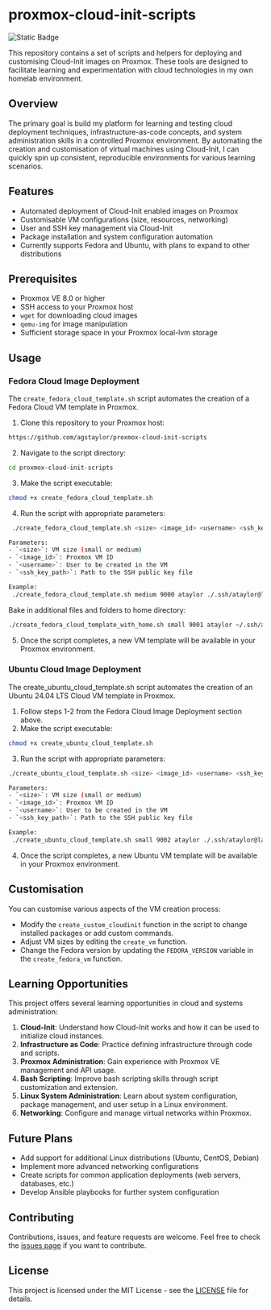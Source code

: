 # proxmox-cloud-init-scripts

![Static Badge](https://img.shields.io/badge/homelab-proxmox-blue)

This repository contains a set of scripts and helpers for deploying and customising Cloud-Init images on Proxmox. These tools are designed to facilitate learning and experimentation with cloud technologies in my own homelab environment.

## Overview

The primary goal is build my platform for learning and testing cloud deployment techniques, infrastructure-as-code concepts, and system administration skills in a controlled Proxmox environment. By automating the creation and customisation of virtual machines using Cloud-Init, I can quickly spin up consistent, reproducible environments for various learning scenarios.

## Features

- Automated deployment of Cloud-Init enabled images on Proxmox
- Customisable VM configurations (size, resources, networking)
- User and SSH key management via Cloud-Init
- Package installation and system configuration automation
- Currently supports Fedora and Ubuntu, with plans to expand to other distributions

## Prerequisites

- Proxmox VE 8.0 or higher
- SSH access to your Proxmox host
- `wget` for downloading cloud images
- `qemu-img` for image manipulation
- Sufficient storage space in your Proxmox local-lvm storage

## Usage

### Fedora Cloud Image Deployment

The `create_fedora_cloud_template.sh` script automates the creation of a Fedora Cloud VM template in Proxmox.

1. Clone this repository to your Proxmox host:
```bash
https://github.com/agstaylor/proxmox-cloud-init-scripts
```
2. Navigate to the script directory:
```bash
cd proxmox-cloud-init-scripts
```
3. Make the script executable:
```bash
chmod +x create_fedora_cloud_template.sh
```
4. Run the script with appropriate parameters:
```bash
 ./create_fedora_cloud_template.sh <size> <image_id> <username> <ssh_key_path>
```
```bash
Parameters:
- `<size>`: VM size (small or medium)
- `<image_id>`: Proxmox VM ID
- `<username>`: User to be created in the VM
- `<ssh_key_path>`: Path to the SSH public key file

Example:
 ./create_fedora_cloud_template.sh medium 9000 ataylor ./.ssh/ataylor@labnet.zone.pub
```
Bake in additional files and folders to home directory:
```bash
./create_fedora_cloud_template_with_home.sh small 9001 ataylor ~/.ssh/ataylor@labnet.zone.pub ./home_simple
```

5. Once the script completes, a new VM template will be available in your Proxmox environment.

### Ubuntu Cloud Image Deployment
The create_ubuntu_cloud_template.sh script automates the creation of an Ubuntu 24.04 LTS Cloud VM template in Proxmox.

1. Follow steps 1-2 from the Fedora Cloud Image Deployment section above.
2. Make the script executable:

```bash
chmod +x create_ubuntu_cloud_template.sh
```
3. Run the script with appropriate parameters:

```bash
./create_ubuntu_cloud_template.sh <size> <image_id> <username> <ssh_key_path>
```
```bash
Parameters:
- `<size>`: VM size (small or medium)
- `<image_id>`: Proxmox VM ID
- `<username>`: User to be created in the VM
- `<ssh_key_path>`: Path to the SSH public key file

Example:
 ./create_ubuntu_cloud_template.sh small 9002 ataylor ./.ssh/ataylor@labnet.zone.pub
```
4. Once the script completes, a new Ubuntu VM template will be available in your Proxmox environment.

## Customisation

You can customise various aspects of the VM creation process:

- Modify the `create_custom_cloudinit` function in the script to change installed packages or add custom commands.
- Adjust VM sizes by editing the `create_vm` function.
- Change the Fedora version by updating the `FEDORA_VERSION` variable in the `create_fedora_vm` function.

## Learning Opportunities

This project offers several learning opportunities in cloud and systems administration:

1. **Cloud-Init**: Understand how Cloud-Init works and how it can be used to initialize cloud instances.
2. **Infrastructure as Code**: Practice defining infrastructure through code and scripts.
3. **Proxmox Administration**: Gain experience with Proxmox VE management and API usage.
4. **Bash Scripting**: Improve bash scripting skills through script customization and extension.
5. **Linux System Administration**: Learn about system configuration, package management, and user setup in a Linux environment.
6. **Networking**: Configure and manage virtual networks within Proxmox.

## Future Plans

- Add support for additional Linux distributions (Ubuntu, CentOS, Debian)
- Implement more advanced networking configurations
- Create scripts for common application deployments (web servers, databases, etc.)
- Develop Ansible playbooks for further system configuration

## Contributing

Contributions, issues, and feature requests are welcome. Feel free to check the [issues page](https://github.com/agstaylor/proxmox-cloud-init-scripts/issues) if you want to contribute.

## License

This project is licensed under the MIT License - see the [LICENSE](LICENSE) file for details.
